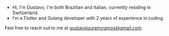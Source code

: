 - Hi, I’m Gustavo, I'm both Brazilian and Italian, currently residing in Switzerland.
- I’m a Flutter and Golang developer with 2 years of experience in coding.

Feel free to reach out to me at gustavoloureiroramos@gmail.com
